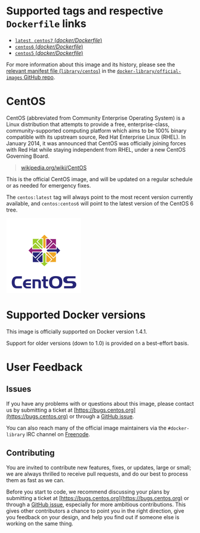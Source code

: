 # Supported tags and respective `Dockerfile` links

- [`latest`, `centos7` (*docker/Dockerfile*)](https://github.com/CentOS/sig-cloud-instance-images/blob/3bb7881b87349a1e8ce79302163baab3879837fc/docker/Dockerfile)
- [`centos6` (*docker/Dockerfile*)](https://github.com/CentOS/sig-cloud-instance-images/blob/92c2e02e88c2a3faff13d199ce61d7342456ae50/docker/Dockerfile)
- [`centos5` (*docker/Dockerfile*)](https://github.com/CentOS/sig-cloud-instance-images/blob/6e198b3ad7a20b8b4fab2720b7ca0b8019acc593/docker/Dockerfile)

For more information about this image and its history, please see the [relevant
manifest file
(`library/centos`)](https://github.com/docker-library/official-images/blob/master/library/centos)
in the [`docker-library/official-images` GitHub
repo](https://github.com/docker-library/official-images).

# CentOS

CentOS (abbreviated from Community Enterprise Operating System) is a Linux
distribution that attempts to provide a free, enterprise-class,
community-supported computing platform which aims to be 100% binary compatible
with its upstream source, Red Hat Enterprise Linux (RHEL). In January 2014, it
was announced that CentOS was officially joining forces with Red Hat while
staying independent from RHEL, under a new CentOS Governing Board.

> [wikipedia.org/wiki/CentOS](https://en.wikipedia.org/wiki/CentOS)

This is the official CentOS image, and will be updated on a regular schedule or
as needed for emergency fixes.

The `centos:latest` tag will always point to the most recent version currently
available, and `centos:centos6` will point to the latest version of the CentOS 6 tree.

![logo](https://raw.githubusercontent.com/docker-library/docs/master/centos/logo.png)

# Supported Docker versions

This image is officially supported on Docker version 1.4.1.

Support for older versions (down to 1.0) is provided on a best-effort basis.

# User Feedback

## Issues

If you have any problems with or questions about this image, please contact us
 by submitting a ticket at [https://bugs.centos.org](https://bugs.centos.org) or through a [GitHub issue](https://github.com/CentOS/sig-cloud-instance-images/issues).

You can also reach many of the official image maintainers via the
`#docker-library` IRC channel on [Freenode](https://freenode.net).

## Contributing

You are invited to contribute new features, fixes, or updates, large or small;
we are always thrilled to receive pull requests, and do our best to process them
as fast as we can.

Before you start to code, we recommend discussing your plans by submitting a ticket at [https://bugs.centos.org](https://bugs.centos.org) or 
through a [GitHub issue](https://github.com/CentOS/sig-cloud-instance-images/issues), especially for more ambitious
contributions. This gives other contributors a chance to point you in the right
direction, give you feedback on your design, and help you find out if someone
else is working on the same thing.
